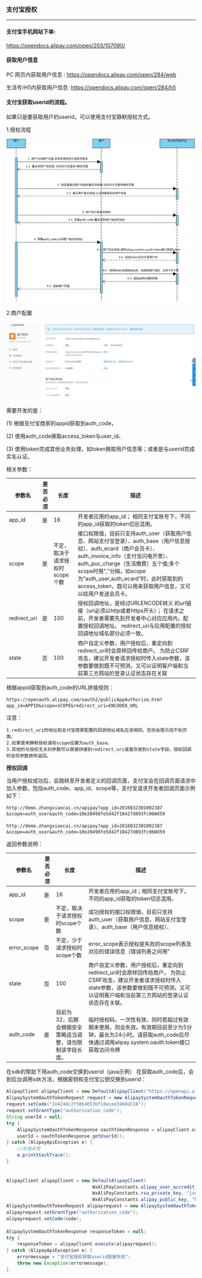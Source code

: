 

### 支付宝授权
---------------------

#### 支付宝手机网站下单:

https://opendocs.alipay.com/open/203/107090/

#### 获取用户信息

PC 网页内获取用户信息 : https://opendocs.alipay.com/open/284/web

生活号/H5内获取用户信息: https://opendocs.alipay.com/open/284/h5

#### 支付宝获取userid的流程。

如果只是要获取用户的userid，可以使用支付宝静默授权方式。

1.授权流程

![支付宝用户授权流程图](../images/%E5%9B%BE%E7%89%87.png)

2.商户配置

![商户设置](../%E5%9B%BE%E7%89%87.png)


需要开发的是：

(1) 根据支付宝商家的appid获取到auth_code，

(2) 使用auth_code换取access_token与user_id、

(3) 使用token完成其他业务处理，如token换取用户信息等；或者是与userid完成实名认证。

相关参数：

|参数名 	|是否必须|长度 	|描述|
|-------|-------|-------|----|
|app_id 	|是 	|16 	|开发者应用的app_id； 相同支付宝账号下，不同的app_id获取的token切忌混用。|
|scope 	|是 	|不定，取决于请求授权时scope个数 	|接口权限值，目前只支持auth_user（获取用户信息、网站支付宝登录）、auth_base（用户信息授权）、auth_ecard（商户会员卡）、auth_invoice_info（支付宝闪电开票）、auth_puc_charge（生活缴费）五个值;多个scope时用”,”分隔，如scope为”auth_user,auth_ecard”时，此时获取到的access_token，既可以用来获取用户信息，又可以给用户发送会员卡。|
|redirect_uri 	|是 	|100 	|授权回调地址，是经过URLENCODE转义 的url链接（url必须以http或者https开头）； 在请求之前，开发者需要先到开发者中心对应应用内，配置授权回调地址。 redirect_uri与应用配置的授权回调地址域名部分必须一致。|
|state 	|否 	|100 	|商户自定义参数，用户授权后，重定向到redirect_uri时会原样回传给商户。 为防止CSRF攻击，建议开发者请求授权时传入state参数，该参数要做到既不可预测，又可以证明客户端和当前第三方网站的登录认证状态存在关联 |


根据appid获取到auth_code的URL拼接规则：

```
https://openauth.alipay.com/oauth2/publicAppAuthorize.htm?app_id=APPID&scope=SCOPE&redirect_uri=ENCODED_URL
```

注意：
```
1.redirect_uri的地址和支付宝商家配置的回调地址域名应该相同，否则会提示找不到页面。
2.如果使用静默授权请将scope设置为auth_base。
3.其他的与授权无关的参数可以直接拼接到redirect_uri或者存放到state字段，授权回调时会将参数原样返回。
```

**授权回调** 

当用户授权成功后，会跳转至开发者定义的回调页面，支付宝会在回调页面请求中加入参数，包括auth_code、app_id、scope等，支付宝请求开发者回调页面示例如下：
```
http://demo.zhangxiaocai.cn/apipay?app_id=2016032301002387 &scope=auth_user&auth_code=10e20498fe5d42f18427d893fc06WX59

http://demo.zhangxiaocai.cn/apipay?app_id=2016032301002387 &scope=auth_user&auth_code=10e20498fe5d42f18427d893fc06WX59
```

返回参数说明：

|参数名 	|是否必须|长度 	|描述|
|-------|-------|-------|----|
|app_id 	|是 	|16 	|开发者应用的app_id；相同支付宝账号下，不同的app_id获取的token切忌混用。|
|scope 	|是 	|不定，取决于请求授权时scope个数 	|成功授权的接口权限值，目前只支持auth_user（获取用户信息、网站支付宝登录）、auth_base（用户信息授权）、|auth_ecard（商户会员卡）、auth_invoice_info（支付宝闪电开票）、auth_puc_charge（生活缴费）五个值;多个scope时用“,”分隔，如scope为“auth_user,auth_ecard”时，此时获取到的access_token，既可以用来获取用户信息，又可以给用户发送会员卡|
|error_scope 	|否 	|不定，少于请求授权时scope个数 	|error_scope表示授权是失败的scope列表及对应的错误信息（错误列表之间用“|
|state 	|否 	|100 	|商户自定义参数，用户授权后，重定向到redirect_uri时会原样回传给商户。 为防止CSRF攻击，建议开发者请求授权时传入state参数，该参数要做到既不可预测，又可以证明客户端和当前第三方网站的登录认证状态存在关联。|
|auth_code 	|是 	|目前为32，后期会根据安全策略适当调整，请勿限制该字段长度。 	|临时授权码，一次性有效，同时若超过有效期未使用，则会失效。有效期目前至少为5分钟，最长为24小时。请获取auth_code后尽快通过调用alipay.system.oauth.token接口获取访问令牌|


在sdk的帮助下用auth_code交换到userid（java示例）
在获取auth_code后，会到后台调用sdk方法，根据密钥和支付宝公钥交换到userid：

```java
AlipayClient alipayClient = new DefaultAlipayClient("https://openapi.alipay.com/gateway.do", APP_ID, APP_PRIVATE_KEY, "json", CHARSET, ALIPAY_PUBLIC_KEY, "RSA2",proxyHost, proxyPort); 
AlipaySystemOauthTokenRequest request = new AlipaySystemOauthTokenRequest();
request.setCode("2e4248c2f50b4653bf18ecee3466UC18");
request.setGrantType("authorization_code");
String userId = null;
try {
    AlipaySystemOauthTokenResponse oauthTokenResponse = alipayClient.execute(request);
    userId = oauthTokenResponse.getUserId();
} catch (AlipayApiException e) {
    //处理异常
    e.printStackTrace();
}


AlipayClient alipayClient = new DefaultAlipayClient(
                                WxAliPayConstants.alipay_user_accredit_url, app_id,
                                WxAliPayConstants.rsa_private_key, "json", "UTF-8",
                                WxAliPayConstants.alipay_public_key, "RSA2");
AlipaySystemOauthTokenRequest alipayrequest = new AlipaySystemOauthTokenRequest();
alipayrequest.setGrantType("authorization_code");
alipayrequest.setCode(code);

AlipaySystemOauthTokenResponse responseToken = null;
try {
	responseToken = alipayClient.execute(alipayrequest);
} catch (AlipayApiException e) {
	errormessage = "支付宝授权获取userid链接失败";
	throw new Exception(errormessage);
}
			
``` 